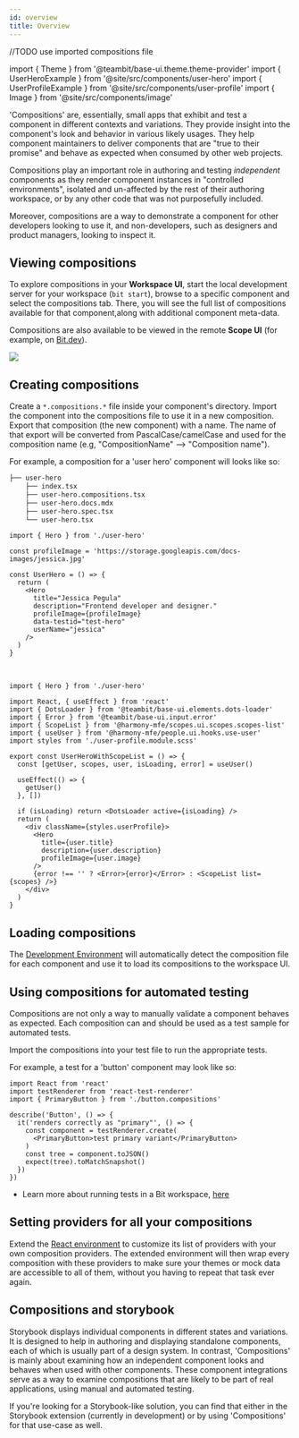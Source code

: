 ```yaml
---
id: overview
title: Overview
---
```


//TODO use imported compositions file

import { Theme } from '@teambit/base-ui.theme.theme-provider'
import { UserHeroExample } from '@site/src/components/user-hero'
import { UserProfileExample } from '@site/src/components/user-profile'
import { Image } from '@site/src/components/image'

'Compositions' are, essentially, small apps that exhibit and test a component in different contexts and variations.
They provide insight into the component's look and behavior in various likely usages.
They help component maintainers to deliver components that are "true to their promise" and behave as expected when consumed by other web projects.

Compositions play an important role in authoring and testing _independent_ components as they render component instances in "controlled environments",
isolated and un-affected by the rest of their authoring workspace, or by any other code that was not purposefully included.

Moreover, compositions are a way to demonstrate a component for other developers looking to use it, and non-developers,
such as designers and product managers, looking to inspect it.

## Viewing compositions

To explore compositions in your **Workspace UI**, start the local development server for your workspace (`bit start`),
browse to a specific component and select the compositions tab.
There, you will see the full list of compositions available for that component,along with additional component meta-data.

Compositions are also available to be viewed in the remote **Scope UI** (for example, on [Bit.dev](https://bit.dev)).

<Image src="/img/mfe_compositions.png" />

## Creating compositions

Create a `*.compositions.*` file inside your component's directory. Import the component into the compositions file to use it in a new composition.
Export that composition (the new component) with a name. The name of that export will be converted from PascalCase/camelCase and used for the composition name (e.g, "CompositionName" --> "Composition name").

For example, a composition for a 'user hero' component will looks like so:

```bash title="The 'user hero' component file structure"
├── user-hero
    ├── index.tsx
    ├── user-hero.compositions.tsx
    ├── user-hero.docs.mdx
    ├── user-hero.spec.tsx
    └── user-hero.tsx
```

```tsx title="example #1: user-hero.compositions.tsx"
import { Hero } from './user-hero'

const profileImage = 'https://storage.googleapis.com/docs-images/jessica.jpg'

const UserHero = () => {
  return (
    <Hero
      title="Jessica Pegula"
      description="Frontend developer and designer."
      profileImage={profileImage}
      data-testid="test-hero"
      userName="jessica"
    />
  )
}
```

<Theme>
  <UserHeroExample />
</Theme>

<br />

```tsx title="example #2: user-hero.compositions.tsx"
import { Hero } from './user-hero'

import React, { useEffect } from 'react'
import { DotsLoader } from '@teambit/base-ui.elements.dots-loader'
import { Error } from '@teambit/base-ui.input.error'
import { ScopeList } from '@harmony-mfe/scopes.ui.scopes.scopes-list'
import { useUser } from '@harmony-mfe/people.ui.hooks.use-user'
import styles from './user-profile.module.scss'

export const UserHeroWithScopeList = () => {
  const [getUser, scopes, user, isLoading, error] = useUser()

  useEffect(() => {
    getUser()
  }, [])

  if (isLoading) return <DotsLoader active={isLoading} />
  return (
    <div className={styles.userProfile}>
      <Hero
        title={user.title}
        description={user.description}
        profileImage={user.image}
      />
      {error !== '' ? <Error>{error}</Error> : <ScopeList list={scopes} />}
    </div>
  )
}
```

<Theme>
  <UserProfileExample />
</Theme>

## Loading compositions

The [Development Environment](/bit-environments/environments) will automatically detect the composition file for each component
and use it to load its compositions to the workspace UI.

## Using compositions for automated testing

Compositions are not only a way to manually validate a component behaves as expected. Each composition can and should be used as a test sample for automated tests.

Import the compositions into your test file to run the appropriate tests.

For example, a test for a 'button' component may look like so:

```tsx {3} title="button.spec.tsx"
import React from 'react'
import testRenderer from 'react-test-renderer'
import { PrimaryButton } from './button.compositions'

describe('Button', () => {
  it('renders correctly as "primary"', () => {
    const component = testRenderer.create(
      <PrimaryButton>test primary variant</PrimaryButton>
    )
    const tree = component.toJSON()
    expect(tree).toMatchSnapshot()
  })
})
```

- Learn more about running tests in a Bit workspace, [here](/bit-components/testing-components)

## Setting providers for all your compositions

Extend the [React environment](/building-with-bit/react/) to customize its list of providers with your own composition providers.
The extended environment will then wrap every composition with these providers to make sure your themes or mock data are accessible to all of them,
without you having to repeat that task ever again.

## Compositions and storybook

Storybook displays individual components in different states and variations. It is designed to help in authoring and displaying standalone components, each of which is usually part of a design system. In contrast, 'Compositions' is mainly about examining how an independent component looks and behaves when used with other components. These component integrations serve as a way to examine compositions that are likely to be part of real applications, using manual and automated testing.

If you're looking for a Storybook-like solution, you can find that either in the Storybook extension (currently in development) or by using 'Compositions' for that use-case as well.
